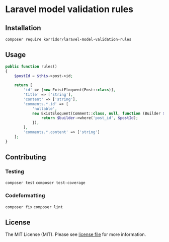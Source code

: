 # Laravel model validation rules

## Installation

`composer require korridor/laravel-model-validation-rules`

## Usage

```php
public function rules()
{
    $postId = $this->post->id;
    
    return [
        'id' => [new ExistEloquent(Post::class)],
        'title' => ['string'],
        'content' => ['string'],
        'comments.*.id' => [
            'nullable',
            new ExistEloquent(Comment::class, null, function (Builder $builder) use ($postId) {
                return $builder->where('post_id', $postId);
            }),
        ],
        'comments.*.content' => ['string']
    ];
}
```

## Contributing

### Testing

`composer test`
`composer test-coverage`

### Codeformatting

`composer fix`
`composer lint`

## License

The MIT License (MIT). Please see [license file](license.md) for more information.
